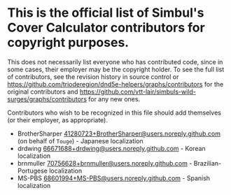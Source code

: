 # This is the official list of Simbul's Cover Calculator contributors for copyright purposes.

 This does not necessarily list everyone who has contributed code, since in  some cases, their employer may be the copyright holder. To see the full list
 of contributors, see the revision history in source control or https://github.com/trioderegion/dnd5e-helpers/graphs/contributors for the original contributors 
 and https://github.com/vtt-lair/simbuls-wild-surges/graphs/contributors for any new ones.

 Contributors who wish to be recognized in this file should add themselves 
 (or their employer, as appropriate).

- BrotherSharper <41280723+BrotherSharper@users.noreply.github.com> (on behalf of `Touge`) - Japanese localization
- drdwing <66671688+drdwing@users.noreply.github.com> - Korean localization
- brnmuller <70756628+brnmuller@users.noreply.github.com> - Brazilian-Portugese localization
- MS-PBS <68601994+MS-PBS@users.noreply.github.com> - Spanish localization
